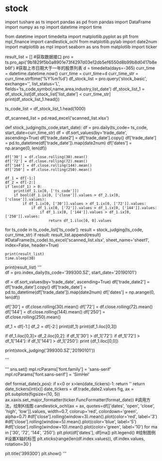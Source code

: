 # stock

import tushare as ts
import pandas as pd
from pandas import DataFrame
import numpy as np
import datetime
import time

from datetime import timedelta
import matplotlib.pyplot as plt
from mpl_finance import candlestick_ochl
from matplotlib.pylab import date2num
import matplotlib as mpl
import seaborn as sns
from matplotlib import ticker

result_list = []
#获取数据接口
pro = ts.pro_api('9b1829f5b0a8901e73f4297d03e12db5ef6550d8b99b8d0417b8eb6f')
#获取上市日期大于一年的股票列表
d = timedelta(days=-365)
curr_time = datetime.datetime.now()
curr_time = curr_time+d
curr_time_str = curr_time.strftime('%Y%m%d')
df_stock_list = pro.query('stock_basic', exchange='', list_status='L', fields='ts_code,symbol,name,area,industry,list_date')
df_stock_list_1 = df_stock_list[df_stock_list['list_date'] < curr_time_str]
print(df_stock_list_1.head())

ts_code_list = df_stock_list_1.head(1000)

df_scanned_list = pd.read_excel('scanned_list.xlsx')

def stock_judging(ts_code,start_date):
    df = pro.daily(ts_code= ts_code, start_date=curr_time_str)
    df = df.sort_values(by='trade_date', ascending=True)
    df['trade_date2'] = df['trade_date'].copy()
    df['trade_date'] = pd.to_datetime(df['trade_date']).map(date2num)
    df['dates'] = np.arange(0, len(df))

    df['30'] = df.close.rolling(30).mean()
    df['72'] = df.close.rolling(72).mean()
    df['144'] = df.close.rolling(144).mean()
    df['250'] = df.close.rolling(250).mean()

    df_1 = df[-1:]
    df_2 = df[-2:]
    if len(df_1) > 0:
        print(df_1.ix[0, ['ts_code']])
        if bool(df_1.ix[0, ['close']].values > df_2.ix[0, ['close']].values):
            if df_1.ix[0, ['30']].values > df_1.ix[0, ['72']].values:
                if df_1.ix[0, ['72']].values > df_1.ix[0, ['144']].values:
                    if df_1.ix[0, ['144']].values > df_1.ix[0, ['250']].values:
                        return df_1.iloc[0, 0].values


for ts_code in ts_code_list['ts_code']:
    result = stock_judging(ts_code, curr_time_str)
    if result:
        result_list.append(result)
    #DataFrame(ts_code).to_excel('scanned_list.xlsx', sheet_name='sheet1', index=False, header=True)

    print(result_list)
    time.sleep(30)
print(result_list)
'''     
df = pro.index_daily(ts_code='399300.SZ', start_date='20190101')

df = df.sort_values(by='trade_date', ascending=True)
df['trade_date2'] = df['trade_date'].copy()
df['trade_date'] = pd.to_datetime(df['trade_date']).map(date2num)
df['dates'] = np.arange(0, len(df))

df['30'] = df.close.rolling(30).mean()
df['72'] = df.close.rolling(72).mean()
df['144'] = df.close.rolling(144).mean()
df['250'] = df.close.rolling(250).mean()


df_1 = df[-1:]
df_2 = df[-2:]
print(df_1)
print(df_1.iloc[0,3])

if df_1.iloc[0,3]> df_2.iloc[0,2]:
    if df_1['30'] > df_1['72']:
        if df_1['72'] > df_1['144']:
            if df_1['144'] > df_1['250']:
                print (df_1.iloc[0,0])





print(stock_judging('399300.SZ','20190101'))

'''

'''
sns.set()
mpl.rcParams['font.family'] = 'sans-serif'
mpl.rcParams['font.sans-serif'] = 'SimHei'


def format_date(x,pos):
    if x<0 or x>len(date_tickers)-1:
        return ''
    return date_tickers[int(x)]
date_tickers = df.trade_date2.values
fig, ax = plt.subplots(figsize=(10, 5))
ax.xaxis.set_major_formatter(ticker.FuncFormatter(format_date))
#调用方法，绘制K线图
candlestick_ochl(ax = ax,
                 quotes=df[['dates', 'open', 'close', 'high', 'low']].values,
                 width=0.7,
                 colorup='red',
                 colordown='green',
                 alpha=0.7)
#df['close'].rolling(window=3).mean().plot(color='red', label='3')
#df['close'].rolling(window=5).mean().plot(color='blue', label='5')
#df['close'].rolling(window=10).mean().plot(color='green', label='10')
for ma in ['30', '72', '144', '250']:
    plt.plot(df['dates'], df[ma])
plt.legend() #绘制图例
#设置X轴的标签
plt.xticks(range(len(df.index.values)), df.index.values, rotation=30 )

plt.title('399300')
plt.show()
'''
